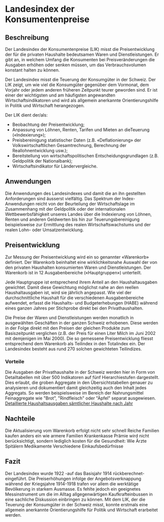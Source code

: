 # Landesindex der Konsumentenpreise

## Beschreibung
  Der Landesindex der Konsumentenpreise (LIK) misst die Preisentwicklung der für die privaten Haushalte bedeutsamen Waren und Dienstleistungen. Er gibt an, in welchem Umfang die   Konsumenten bei Preisveränderungen die Ausgaben erhöhen oder senken müssen, um das Verbrauchsvolumen konstant halten zu können.

  Der Landesindex misst die Teuerung der Konsumgüter in der Schweiz. Der LIK zeigt, um wie viel die Konsumgüter gegenüber dem Vormonat, dem Vorjahr oder jedem anderen früheren     Zeitpunkt teurer geworden sind. Er ist einer der wichtigsten und am häufigsten angewandten Wirtschaftsindikatoren und wird als allgemein anerkannte Orientierungshilfe in         Politik und Wirtschaft herangezogen.

  Der LIK dient der/als:
  * Beobachtung der Preisentwicklung;
  * Anpassung von Löhnen, Renten, Tarifen und Mieten an dieTeuerung («Indexierung»);
  * Preisbereinigung statistischer Daten (z.B. «Deflationierung» der Volkswirtschaftlichen Gesamtrechnung, Berechnung der Reallohnentwicklung usw.);
  * Bereitstellung von wirtschaftspolitischen Entscheidungsgrundlagen (z.B. Geldpolitik der Nationalbank);
  * Wirtschaftsindikator für Ländervergleiche.

## Anwendungen
  Die Anwendungen des Landesindexes und damit die an ihn gestellten Anforderungen sind äusserst vielfältig. Das Spektrum der Index-Anwendungen reicht von der Beurteilung der       Wirtschaftslage im Zusammenhang mit der Geldpolitik oder der internationalen Wettbewerbsfähigkeit unseres Landes über die Indexierung von Löhnen, Renten und anderen Geldwerten   bis hin zur Teuerungsbereinigung beispielsweise zur Ermittlung des realen Wirtschaftswachstums und der realen Lohn- oder Umsatzentwicklung.

## Preisentwicklung
  Zur Messung der Preisentwicklung wird ein so genannter «Warenkorb» definiert. Der Warenkorb beinhaltet eine wirklichkeitsnahe Auswahl der von den privaten Haushalten             konsumierten Waren und Dienstleistungen. Der Warenkorb ist in 12 Ausgabenbereiche («Hauptgruppen») unterteilt.

  Jede Hauptgruppe ist entsprechend ihrem Anteil an den Haushaltausgaben gewichtet. Damit diese Gewichtung möglichst nahe an den reellen Haushaltausgaben ist, wird sie jährlich    angepasst. Wie viel der durchschnittliche Haushalt für die verschiedenen Ausgabenbereiche aufwendet, erfasst die Haushalts- und Budgeterhebungen (HABE) während eines ganzen      Jahres per Stichprobe direkt bei den Privathaushalten.

  Die Preise der Waren und Dienstleistungen werden monatlich in ausgewählten Geschäften in der ganzen Schweiz erhobenen. Diese werden in der Folge direkt mit den Preisen der       gleichen Produkte zum Basiszeitpunkt verglichen (z.B. der Preis für einen Liter Milch im Juni 2002 mit demjenigen im Mai 2000). Die so gemessene Preisentwicklung fliesst         entsprechend dem Warenkorb als Teilindex in den Totalindex ein. Der Landesindex besteht aus rund 270 solchen gewichteten Teilindizes.

### Vorteile
  Die Ausgaben der Privathaushalte in der Schweiz werden hier in Form von Detailtabellen mit über 500 Indikatoren auf fünf Hierarchiestufen dargestellt.
  Dies erlaubt, die groben Aggregate in den Übersichtstabellen genauer zu analysieren und dokumentiert damit gleichzeitig auch den Inhalt jedes Aggregats.
  So werden beispielsweise im Bereich der Nahrungsmittel Feinaggregate wie "Brot", "Rindfleisch" oder "Äpfel" separat ausgewiesen.
  [Detaillierte Haushaltsausgaben sämtlicher Haushalte nach Jahr](https://www.bfs.admin.ch/bfs/de/home/statistiken/wirtschaftliche-soziale-situation-bevoelkerung/einkommen-verbrauch-vermoegen/haushaltsbudget/haushaltsausgaben.assetdetail.14877604.html)

## Nachteile
Die Aktualisierung vom Warenkorb erfolgt nicht sehr schnell
Reiche Familien kaufen anders ein wie armere Familien
Krankenkasse Prämie wird nicht berücksichtigt, sondern lediglich kosten für die Gesundheit:
Wie Ärzte
Spitälern
Medikamente
Verschiedene Einkaufsbedürfnisse

## Fazit
Der Landesindex wurde 1922 -auf das Basisjahr 1914 rückberechnet- eingeführt. Die Preiserhöhungen infolge der Angebotsverknappung während der Kriegsjahre 1914-1918 trafen vor allem die werktätige Bevölkerung in starkem Ausmasse. Es fehlte jedoch ein geeignetes Messinstrument um die im Alltag allgegenwärtigen Kaufkrafteinbussen in eine sachliche Diskussion einbringen zu können.
Mit dem LIK, der die Teuerung der Konsumgüter in der Schweiz misst, konnte erstmals eine allgemein anerkannte Orientierungshilfe für Politik und Wirtschaft erarbeitet werden.
